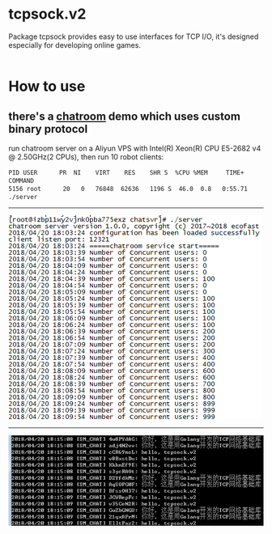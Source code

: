 # tcpsock.v2
Package tcpsock provides easy to use interfaces for TCP I/O, it's designed especially for developing online games.</br></br>

# How to use</br>
## there's a [chatroom](https://github.com/ecofast/tcpsock.v2/tree/master/samples/chatroom) demo which uses custom binary protocol</br>
run chatroom server on a Aliyun VPS with Intel(R) Xeon(R) CPU E5-2682 v4 @ 2.50GHz(2 CPUs), then run 10 robot clients:</br>
```shell
PID USER      PR  NI    VIRT    RES    SHR S  %CPU %MEM     TIME+ COMMAND
5156 root      20   0   76848  62636   1196 S  46.0  0.8   0:55.71 ./server
```
*****
![image](https://github.com/ecofast/tcpsock.v2/blob/master/samples/chatroom/server/server.png)</br>
*****
![image](https://github.com/ecofast/tcpsock.v2/blob/master/samples/chatroom/server/client.png)</br>
